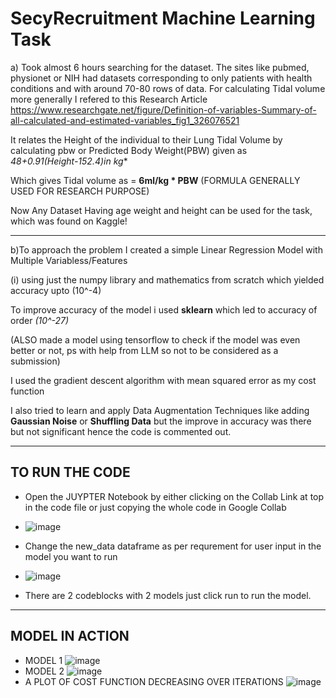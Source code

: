# SecyRecruitment Machine Learning Task

a) Took almost 6 hours searching for the dataset. The sites like pubmed, physionet or NIH had datasets corresponding to only patients with health
conditions and with around 70-80 rows of data. For calculating Tidal volume more generally I refered to this Research Article https://www.researchgate.net/figure/Definition-of-variables-Summary-of-all-calculated-and-estimated-variables_fig1_326076521

It relates the Height of the individual to their Lung Tidal Volume by calculating pbw or Predicted Body Weight(PBW) given as         
**48+0.91*(Height-152.4)in kg**

Which gives Tidal volume as = **6ml/kg * PBW** (FORMULA GENERALLY USED FOR RESEARCH PURPOSE)

Now Any Dataset Having age weight and height can be used for the task, which was found on Kaggle!

--------------------------------------------------------------------------------------------------
b)To approach the problem I created a simple Linear Regression Model with Multiple Variabless/Features

(i) using just the numpy library and mathematics from scratch which yielded accuracy upto \(10^-4\)

To improve accuracy of the model i used **sklearn** which led to accuracy of order *\(10^-27\)*

(ALSO made a model using tensorflow to check if the model was even better or not, ps with help from LLM so not to be considered as a submission)

I used the gradient descent algorithm with mean squared error as my cost function

I also tried to learn and apply Data Augmentation Techniques like adding **Gaussian Noise** or **Shuffling Data** but the improve in accuracy was there
but not significant hence  the code is commented out.

--------------------------------------------------------------------------------------------------------
TO RUN THE CODE
---------------
* Open the JUYPTER Notebook by either clicking on the Collab Link at top in the code file or just copying the whole code in Google Collab
* ![image](https://github.com/naman065/SecyRecruitmentPCLUB/assets/146644023/2f8e4f77-ae98-4879-9a0c-fd4d99f6f246)

* Change the new_data dataframe as per requrement for user input in the model you want to run
* ![image](https://github.com/naman065/SecyRecruitmentPCLUB/assets/146644023/71660cc9-b476-41a6-b186-9d6f76404d82)

* There are 2 codeblocks with 2 models just click run to run the model.
------------------------------------------------------------------------------------------------------------
MODEL IN ACTION
---------------
* MODEL 1
![image](https://github.com/naman065/SecyRecruitmentPCLUB/assets/146644023/185f5ed0-ca64-4e57-9d52-a645bcdcbc46)
* MODEL 2
![image](https://github.com/naman065/SecyRecruitmentPCLUB/assets/146644023/543790ea-98e1-4be9-9707-fc6864956a79)
* A PLOT OF COST FUNCTION DECREASING OVER ITERATIONS
![image](https://github.com/naman065/SecyRecruitmentPCLUB/assets/146644023/ed3ab8af-a93c-4691-b5cc-d3d1aa5dab5d)






